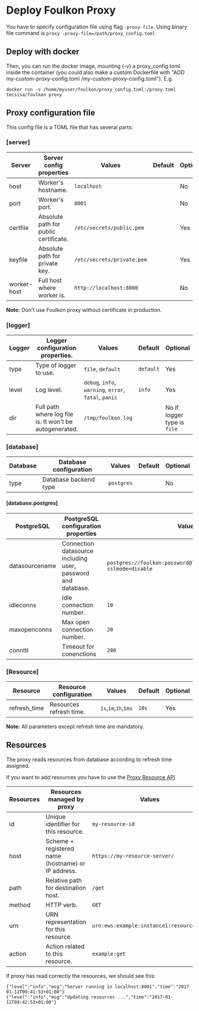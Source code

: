 # Deploy Foulkon Proxy

You have to specify configuration file using flag `-proxy-file`. Using binary file command is `proxy -proxy-file=/path/proxy_config.toml`
 
## Deploy with docker
Then, you can run the docker image, mounting (-v) a proxy_config.toml inside the container (you could also make a custom Dockerfile with "ADD my-custom-proxy-config.toml /my-custom-proxy-config.toml").
E.g. 
 ```
 docker run -v /home/myuser/foulkon/proxy_config.toml:/proxy.toml tecsisa/foulkon proxy
 ```
 
## Proxy configuration file 
This config file is a TOML file that has several parts:
 
### [server] 
| Server      | Server config properties              | Values                     | Default | Optional |
|-------------|---------------------------------------|----------------------------|---------|----------|
| host        | Worker's hostname.                    | `localhost`                |         | No       |
| port        | Worker's port.                        | `8001`                     |         | No       |
| certfile    | Absolute path for public certificate. | `/etc/secrets/public.pem`  |         | Yes      |
| keyfile     | Absolute path for private key.        | `/etc/secrets/private.pem` |         | Yes      |
| worker-host | Full host where worker is.            | `http://localhost:8000`    |         | No       |

__Note:__ Don't use Foulkon proxy without certificate in production.

### [logger] 
| Logger | Logger configuration properties.                        | Values                                                | Default   | Optional                    |
|--------|---------------------------------------------------------|-------------------------------------------------------|-----------|-----------------------------|
| type   | Type of logger to use.                                  | `file`, `default`                                     | `default` | Yes                         |
| level  | Log level.                                              | `debug`, `info`, `warning`, `error`, `fatal`, `panic` | `info`    | Yes                         |
| dir    | Full path where log file is. It won't be autogenerated. | `/tmp/foulkon.log`                                    |           | No if logger type is `file` |

### [database]
| Database | Database configuration | Values     | Default | Optional |
|----------|------------------------|------------|---------|----------|
| type     | Database backend type  | `postgres` |         | No       |

#### [database.postgres]
| PostgreSQL     | PostgreSQL configuration properties                          | Values                                                                 | Default | Optional |
|----------------|--------------------------------------------------------------|------------------------------------------------------------------------|---------|----------|
| datasourcename | Connection datasource including user, password and database. | `postgres://foulkon:password@localhost:5432/foulkondb?sslmode=disable` |         | No       |
| idleconns      | Idle connection number.                                      | `10`                                                                   | 5       | Yes      |
| maxopenconns   | Max open connection number.                                  | `20`                                                                   | 20      | Yes      |
| connttl        | Timeout for conenctions                                      | `200`                                                                  | 300     | Yes      |

### [Resource]
| Resource       | Resource configuration                | Values                     | Default | Optional |
|----------------|---------------------------------------|----------------------------|---------|----------|
| refresh_time   | Resources refresh time.               | `1s`,`1m`,`1h`,`1ms`       |  `10s`  | Yes      |


__Note:__ All parameters except refresh time are mandatory.

## Resources
The proxy reads resources from database according to refresh time assigned.

If you want to add resources you have to use the [Proxy Resource API](doc/api/proxy_resource.md)

| Resources | Resources managed by proxy                           | Values                                   |
|-----------|------------------------------------------------------|------------------------------------------|
| id        | Unique identifier for this resource.                 | `my-resource-id`                         |
| host      | Scheme + registered name (hostname) or IP address.   | `https://my-resource-server/`            |
| path      | Relative path for destination host.                  | `/get`                                   |
| method    | HTTP verb.                                           | `GET`                                    |
| urn       | URN representation for this resource.                | `urn:ews:example:instance1:resource/get` |
| action    | Action related to this resource.                     | `example:get`                            |

If proxy has read correctly the resources, we should see this:

```
{"level":"info","msg":"Server running in localhost:8001","time":"2017-01-12T09:41:53+01:00"}
{"level":"info","msg":"Updating resources ...","time":"2017-01-12T09:42:53+01:00"}
```